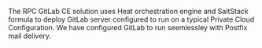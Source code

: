 The RPC GitLab CE solution uses Heat orchestration engine and SaltStack
formula to deploy GitLab server configured to run on a typical Private Cloud
Configuration. We have configured GitLab to run seemlessley with Postfix mail
delivery.
